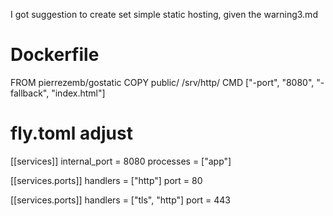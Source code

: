 I got suggestion to create set simple static hosting, given the warning3.md

# Dockerfile
FROM pierrezemb/gostatic
COPY public/ /srv/http/
CMD ["-port", "8080", "-fallback", "index.html"]


# fly.toml adjust
[[services]]
  internal_port = 8080
  processes = ["app"]

  [[services.ports]]
    handlers = ["http"]
    port = 80

  [[services.ports]]
    handlers = ["tls", "http"]
    port = 443
